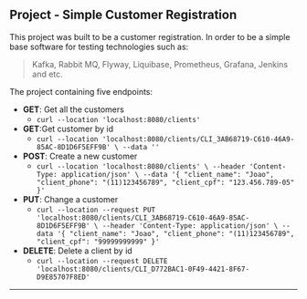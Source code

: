 ## Project  - Simple Customer Registration 

This project was built to be a customer registration. 
In order to be a simple base software for testing technologies such as:
> Kafka, Rabbit MQ, Flyway, Liquibase, Prometheus, Grafana, Jenkins and etc.

The project containing five endpoints: 
- **GET**: Get all the customers
  - ` curl --location 'localhost:8080/clients' `
- **GET**:Get customer by id 
  - ` curl --location 'localhost:8080/clients/CLI_3AB68719-C610-46A9-85AC-8D1D6F5EFF9B' \
    --data '' `
- **POST**: Create a new customer
  - ` curl --location 'localhost:8080/clients' \
    --header 'Content-Type: application/json' \
    --data '{
    "client_name": "Joao",
    "client_phone": "(11)123456789",
    "client_cpf": "123.456.789-05"
    }' `
- **PUT**: Change a customer
  - ` curl --location --request PUT 'localhost:8080/clients/CLI_3AB68719-C610-46A9-85AC-8D1D6F5EFF9B' \
    --header 'Content-Type: application/json' \
    --data '{
    "client_name": "Joao",
    "client_phone": "(11)123456789",
    "client_cpf": "99999999999"
    }' `
- **DELETE**: Delete a client by id
  - ` curl --location --request DELETE 'localhost:8080/clients/CLI_D772BAC1-0F49-4421-8F67-D9E85707F8ED' `


___

